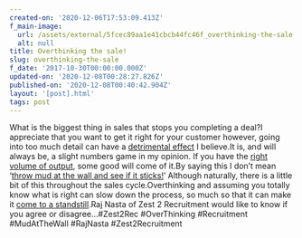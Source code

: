```yaml
---
created-on: '2020-12-06T17:53:09.413Z'
f_main-image:
  url: /assets/external/5fcec89aa1e41cbcb44fc46f_overthinking-the-sale.png
  alt: null
title: Overthinking the sale!
slug: overthinking-the-sale
f_date: '2017-10-30T00:00:00.000Z'
updated-on: '2020-12-08T00:28:27.826Z'
published-on: '2020-12-08T00:40:42.904Z'
layout: '[post].html'
tags: post
---
```


What is the biggest thing in sales that stops you completing a deal?I appreciate that you want to get it right for your customer however, going into too much detail can have a [detrimental effect](#) I believe.It is, and will always be, a slight numbers game in my opinion. If you have the [right volume of output](#), some good will come of it.By saying this I don’t mean ‘[throw mud at the wall and see if it sticks!](#)’ Although naturally, there is a little bit of this throughout the sales cycle.Overthinking and assuming you totally know what is right can slow down the process, so much so that it can make it [come to a standstill](#).Raj Nasta of Zest 2 Recruitment would like to know if you agree or disagree…#Zest2Rec #OverThinking #Recruitment #MudAtTheWall #RajNasta #Zest2Recruitment
